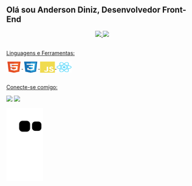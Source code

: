 ## Olá sou Anderson Diniz, Desenvolvedor Front-End
<div align="center">
  <a href="https://github.com/AndersonDinizDev/">
  <img height="180em" src="https://github-readme-stats.vercel.app/api?username=AndersonDinizDev&show_icons=true&theme=dark&include_all_commits=true&count_private=true"/>
  <img height="180em" src="https://github-readme-stats.vercel.app/api/top-langs/?username=AndersonDinizDev&layout=compact&langs_count=7&theme=dark"/>
</div>
<div style="display: inline_block"><br>
<p>Linguagens e Ferramentas:</p>
  <img align="center" alt="Diniz-HTML" height="30" width="40" src="https://raw.githubusercontent.com/devicons/devicon/master/icons/html5/html5-original.svg">
  <img align="center" alt="Diniz-CSS" height="30" width="40" src="https://raw.githubusercontent.com/devicons/devicon/master/icons/css3/css3-original.svg">
  <img align="center" alt="Diniz-Js" height="30" width="40" src="https://raw.githubusercontent.com/devicons/devicon/master/icons/javascript/javascript-plain.svg">
  <img align="center" alt="Diniz-React" height="30" width="40" src="https://raw.githubusercontent.com/devicons/devicon/master/icons/react/react-original.svg">
  
  ##
<p>Conecte-se comigo:</p>
<div>
  <a href = "mailto:andersondiniz159@gmail.com"><img src="https://img.shields.io/badge/-Gmail-%23333?style=for-the-badge&logo=gmail&logoColor=white" target="_blank"></a>
  <a href="https://www.linkedin.com/in/anderson-diniz-763342230/" target="_blank"><img src="https://img.shields.io/badge/-LinkedIn-%230077B5?style=for-the-badge&logo=linkedin&logoColor=white" target="_blank"></a> 
 
  ![Snake animation](https://github.com/rafaballerini/rafaballerini/blob/output/github-contribution-grid-snake.svg)
 
</div>
